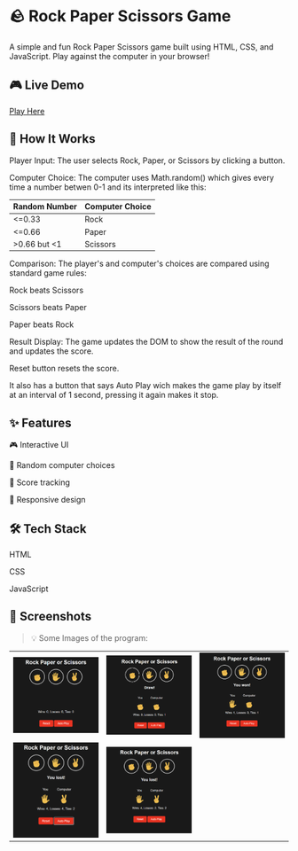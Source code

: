 # 🪨 Rock Paper Scissors Game

A simple and fun Rock Paper Scissors game built using HTML, CSS, and JavaScript. Play against the computer in your browser!

## 🎮 Live Demo

 [Play Here](https://konczdaniel.github.io/rock-paper-scissors/) 

## 🔧 How It Works

  Player Input: The user selects Rock, Paper, or Scissors by clicking a button.
  
  Computer Choice: The computer uses Math.random() which gives every time a number betwen 0-1 and its interpreted like this:
  
| Random Number    | Computer Choice        |
|------------------|------------------------|
| <=0.33           | Rock                   |
| <=0.66           | Paper                  |
| >0.66 but <1     | Scissors               |

  
  Comparison: The player's and computer's choices are compared using standard game rules:
  
  Rock beats Scissors
  
  Scissors beats Paper
  
  Paper beats Rock
  
  Result Display: The game updates the DOM to show the result of the round and updates the score.

  Reset button resets the score.
  
 It also has a button that says Auto Play wich makes the game play by itself at an interval of 1 second,
 pressing it again makes it stop.

   

## ✨ Features
🎮 Interactive UI

🤖 Random computer choices

🧮 Score tracking

📱 Responsive design

## 🛠️ Tech Stack
HTML

CSS

JavaScript

## 📸 Screenshots

> 💡 Some Images of the program:
<table>
  <tr>
    <td><img src="images/screenshot1.png" width="300"/></td>
    <td><img src="images/screenshot2.png" width="300"/></td>
    <td><img src="images/screenshot3.png" width="300"/></td>
  </tr>
  <tr>
    <td><img src="images/screenshot4.png" width="300"/></td>
    <td><img src="images/screenshot5.png" width="300"/></td>
    <td></td>
  </tr>
</table>

